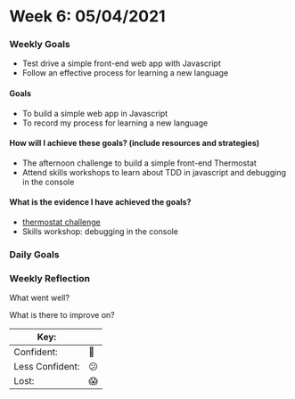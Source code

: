 # Week 6: 05/04/2021

### Weekly Goals

- Test drive a simple front-end web app with Javascript
- Follow an effective process for learning a new language

#### Goals

- To build a simple web app in Javascript
- To record my process for learning a new language

#### How will I achieve these goals? (include resources and strategies)

- The afternoon challenge to build a simple front-end Thermostat
- Attend skills workshops to learn about TDD in javascript and debugging in the console

#### What is the evidence I have achieved the goals?

- [thermostat challenge]()
- Skills workshop: debugging in the console

### Daily Goals

### Weekly Reflection

What went well?

What is there to improve on?

|Key:     ||
|---------------|-----------|
|Confident:     |:dancer:|
|Less Confident:|:confused:  |
|Lost:          |:scream:   |

